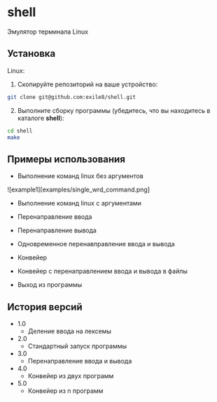 # shell
Эмулятор терминала Linux
## Установка
Linux:

1. Скопируйте репозиторий на ваше устройство:

```sh
git clone git@github.com:exile8/shell.git
```
2. Выполните сборку программы (убедитесь, что вы находитесь в каталоге **shell**):

```sh
cd shell
make
```
## Примеры использования

* Выполнение команд linux без аргументов

![example1][examples/single_wrd_command.png]

* Выполнение команд linux c аргументами

* Перенаправление ввода

* Перенаправление вывода

* Одновременное перенавправление ввода и вывода

* Конвейер

* Конвейер с перенаправлением ввода и вывода в файлы

* Выход из программы

## История версий
* 1.0
    * Деление ввода на лексемы
* 2.0
    * Стандартный запуск программы
* 3.0
    * Перенаправление ввода и вывода
* 4.0
    * Конвейер из двух программ
* 5.0
    * Конвейер из n программ
